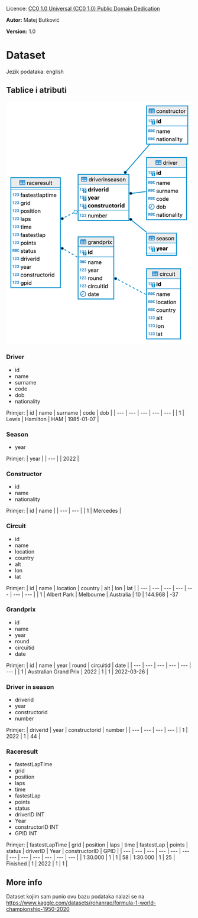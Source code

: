 
Licence:
[CC0 1.0 Universal (CC0 1.0)
Public Domain Dedication](https://creativecommons.org/publicdomain/zero/1.0/)

**Autor:** Matej Butković

**Version:** 1.0


# Dataset
Jezik podataka: english

## Tablice i atributi
![databse schema](orf1%20-%20public.png)

### Driver
- id
- name
- surname
- code
- dob
- nationality

<!-- turn driver into markdown table -->
Primjer:
| id | name | surname | code | dob |
| --- | --- | --- | --- | --- |
| 1 | Lewis | Hamilton | HAM | 1985-01-07 |


### Season
- year

Primjer:
| year |
| --- | 
| 2022 |

### Constructor
- id
- name
- nationality

Primjer:
| id | name |
| --- | --- |
| 1 | Mercedes |

### Circuit
- id
- name
- location
- country
- alt 
- lon
- lat 

Primjer:
| id | name | location | country | alt | lon | lat |
| --- | --- | --- | --- | --- | --- | --- |
| 1 | Albert Park | Melbourne | Australia | 10 | 144.968 | -37

### Grandprix
- id
- name
- year
- round
- circuitid
- date

Primjer:
| id | name | year | round | circuitid | date |
| --- | --- | --- | --- | --- | --- |
| 1 | Australian Grand Prix | 2022 | 1 | 1 | 2022-03-26 |

### Driver in season 
- driverid
- year
- constructorid
- number

Primjer:
| driverid | year | constructorid | number |
| --- | --- | --- | --- |
| 1 | 2022 | 1 | 44 |

### Raceresult
- fastestLapTime 
- grid 
- position 
- laps 
- time 
- fastestLap 
- points 
- status 
- driverID INT 
- Year 
- constructorID INT 
- GPID INT 

Primjer:
| fastestLapTime | grid | position | laps | time | fastestLap | points | status | driverID | Year | constructorID | GPID |
| --- | --- | --- | --- | --- | --- | --- | --- | --- | --- | --- | --- |
| 1:30.000 | 1 | 1 | 58 | 1:30.000 | 1 | 25 | Finished | 1 | 2022 | 1 | 1 |





## More info
Dataset kojim sam punio ovu bazu podataka nalazi se na https://www.kaggle.com/datasets/rohanrao/formula-1-world-championship-1950-2020